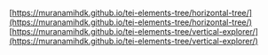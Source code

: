 [https://muranamihdk.github.io/tei-elements-tree/horizontal-tree/](https://muranamihdk.github.io/tei-elements-tree/horizontal-tree/)  
[https://muranamihdk.github.io/tei-elements-tree/vertical-explorer/](https://muranamihdk.github.io/tei-elements-tree/vertical-explorer/)
